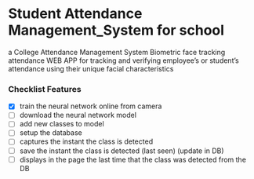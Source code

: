 # Student Attendance Management_System for school
a College Attendance Management System
Biometric face tracking attendance WEB APP for tracking and verifying employee’s or student’s attendance using their unique facial characteristics

### Checklist Features

- [x] train the neural network online from camera 
- [ ] download the neural network model
- [ ] add new classes to model
- [ ] setup the database
- [ ] captures the instant the class is detected
- [ ] save the instant the class is detected (last seen) (update in DB)
- [ ] displays in the page the last time that the class was detected from the DB